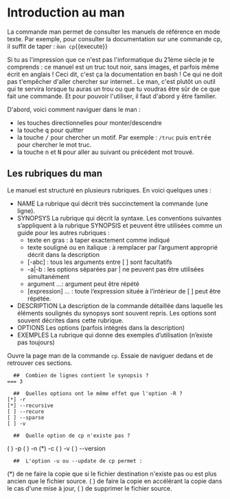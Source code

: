 # Introduction au man

La commande man permet de consulter les manuels de référence en mode texte. Par exemple, pour consulter la documentation sur une commande cp, il suffit de taper : ̀`man cp`{{execute}}


Si tu as l'impression que ce n'est pas l'informatique du 21ème siècle je te comprends : ce manuel est un truc tout noir, sans images, et parfois même écrit en anglais !
Ceci dit, c'est ça la documentation en bash ! Ce qui ne doit pas t'empêcher d'aller chercher sur internet..
Le man, c'est plutôt un outil qui te servira lorsque tu auras un trou ou que tu voudras être sûr de ce que fait une commande.
Et pour pouvoir l'utiliser, il faut d'abord y être familier.

D'abord, voici comment naviguer dans le man :

* les touches directionnelles pour monter/descendre
* la touche <kbd>q</kbd> pour quitter
* la touche <kbd>/</kbd> pour chercher un motif. Par exemple : `/truc` puis <kbd>entrée</kbd> pour chercher le mot truc.
* la touche <kbd>n</kbd> et <kbd>N</kbd> pour aller au suivant ou précédent mot trouvé.



## Les rubriques du man

Le manuel est structuré en plusieurs rubriques. En voici quelques unes :

* NAME La rubrique qui décrit très succinctement la commande (une ligne).
* SYNOPSYS La rubrique qui décrit la syntaxe. Les conventions suivantes s’appliquent à la rubrique SYNOPSIS et peuvent être utilisées comme un guide pour les autres rubriques :
  * texte en gras : à taper exactement comme indiqué
  * texte souligné ou en italique : à remplacer par l’argument approprié décrit dans la description
  * [-abc] : tous les arguments entre [ ] sont facultatifs
  * -a|-b : les options séparées par | ne peuvent pas être utilisées simultanément
  * argument ...: argument peut être répété
  * [expression] ... : toute l’expression située à l’intérieur de [ ] peut être répétée.
* DESCRIPTION La description de la commande détaillée dans laquelle les éléments soulignés du synopsys sont souvent repris. Les options sont souvent décrites dans cette rubrique.
* OPTIONS Les options (parfois intégrés dans la description)
* EXEMPLES La rubrique qui donne des exemples d’utilisation (n’existe pas toujours)

Ouvre la page man de la commande `cp`. Essaie de naviguer dedans et de retrouver ces sections.


```{quizdown} 
  ##  Combien de lignes contient le synopsis ? 
=== 3
```
```{quizdown} 
  ##  Quelles options ont le même effet que l'option -R ? 
[*] -r
[*] --recursive
[ ] --recure
[ ] --sparse
[ ] -v
```
```{quizdown} 
  ##  Quelle option de cp n'existe pas ? 
```
( ) -p
( ) -n
(*) -c
( ) -v
( ) --version

```{quizdown} 
  ##  L'option -u ou --update de cp permet : 
```
(*) de ne faire la copie que si le fichier destination n'existe pas ou est plus ancien que le fichier source.
( ) de faire la copie en accélérant la copie dans le cas d'une mise à jour,
( ) de supprimer le fichier source.
